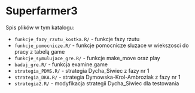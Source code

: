 # Superfarmer3

Spis plików w tym katalogu:


* `funkcje_fazy_rzutu_kostka.R/` - funkcje fazy rzutu
* `funkcje_pomocnicze.R/` - funkcje pomocnicze sluzace w wiekszosci do pracy z tabelą game
* `funkcje_symulujace_gre.R/` - funkcje make_move oraz play
* `badaj_gre.R/` - funkcja examine.game
* `strategia_PDMS.R/` - strategia Dycha_Siwiec z fazy nr 1
* `strategia_DKA.R/` - strategia Dymowska-Krol-Ambroziak z fazy nr 1
* `strategia2.R/` -  modyfikacja strategii Dycha_Siwiec dla testowania


